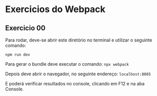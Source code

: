 # Exercicios do Webpack

## Exercicio 00
Para rodar, deve-se abrir este diretório no terminal e utilizar o seguinte comando:

```npm run dev```

Para gerar o bundle deve executar o comando:
```npx webpack```

Depois deve abrir o navegador, no seguinte endereço:
```localhost:8085```

E poderá verificar resultados no console, clicando em F12 e na aba Console.